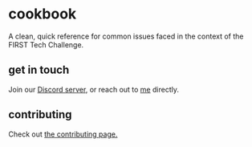 # cookbook
A clean, quick reference for common issues faced in the context of the FIRST Tech Challenge.

## get in touch
Join our [Discord server](https://discord.gg/7KwsaztygU), or reach out to [me](https://discord.com/users/280024224121356288) directly.

## contributing
Check out [the contributing page.](./contributing.md)